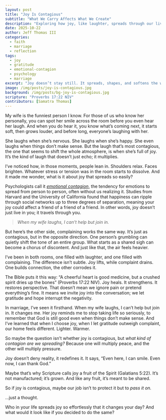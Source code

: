 ```yaml
---
layout: post
title: "Joy Is Contagious"
subtitle: "What We Carry Affects What We Create"
description: "Exploring how joy, like laughter, spreads through our lives, shaping the spaces and souls around us."
date: 2025-10-22
author: Jeff Thomas III
categories:
  - faith
  - marriage
  - reflection
tags:
  - joy
  - gratitude
  - emotional-contagion
  - psychology
  - marriage
excerpt: "Joy doesn’t stay still. It spreads, shapes, and softens the world around us, often faster than we realize."
image: /img/posts/joy-is-contagious.jpg
background: /img/posts/bg-joy-is-contagious.jpg
scripture: "Proverbs 17:22 NIV"
contributors: [Samatra Thomas]
---
```


My wife is the funniest person I know. For those of us who know her personally, you can spot her smile across the room before you even hear her laugh. And when you do hear it, you know what’s coming next, it starts soft, then grows louder, and before long, everyone’s laughing with her.

She laughs when she’s nervous. She laughs when she’s happy. She even laughs when things don’t make sense. But the laugh that’s most contagious, the one that seems to shift the whole atmosphere, is when she’s full of joy. It’s the kind of laugh that doesn’t just echo; it multiplies.

I’ve noticed how, in those moments, people lean in. Shoulders relax. Faces brighten. Whatever stress or tension was in the room starts to dissolve. And it made me wonder, what is it about joy that spreads so easily?

Psychologists call it [*emotional contagion*](https://www.psychologytoday.com/us/basics/emotional-contagion), the tendency for emotions to spread from person to person, often without us realizing it. Studies from Harvard and the University of California found that happiness can ripple through social networks up to three degrees of separation, meaning your joy could affect a friend of a friend of a friend. In other words, joy doesn’t just live in you; it travels through you.

> *When my wife laughs, I can’t help but join in.* 

But here’s the other side, complaining works the same way. It’s just as contagious, but in the opposite direction. One person’s grumbling can quietly shift the tone of an entire group. What starts as a shared sigh can become a chorus of discontent. And just like that, the air feels heavier.

I’ve been in both rooms, one filled with laughter, and one filled with complaining. The difference isn’t subtle. Joy lifts, while complaint drains. One builds connection, the other corrodes it.

The Bible puts it this way: “A cheerful heart is good medicine, but a crushed spirit dries up the bones” (Proverbs 17:22 NIV). Joy heals. It strengthens. It restores perspective. That doesn’t mean we ignore pain or pretend everything’s fine. It means we invite joy into the conversation; we let gratitude and hope interrupt the negativity.

In marriage, I’ve seen it firsthand. When my wife laughs, I can’t help but join in. It changes me. Her joy reminds me to stop taking life so seriously, to remember that God is still good even when things don’t make sense. And I’ve learned that when I choose joy, when I let gratitude outweigh complaint, our home feels different. Lighter. Warmer.

So maybe the question isn’t whether joy is contagious, but *what kind of contagion are we spreading?* Because one will multiply peace, and the other will multiply pressure.

Joy doesn’t deny reality, it redefines it. It says, “Even here, I can smile. Even now, I can thank God.”

Maybe that’s why Scripture calls joy a fruit of the Spirit (Galatians 5:22). It’s not manufactured; it’s grown. And like any fruit, it’s meant to be shared.

So if joy is contagious, maybe our job isn’t to protect it but to *pass it on.*

…just a thought.

Who in your life spreads joy so effortlessly that it changes your day? And what would it look like if you decided to do the same?

<!--stackedit_data:
eyJoaXN0b3J5IjpbLTIxMTQ4NDIwNTUsLTE4NTY2Nzc1OTZdfQ
==
-->
